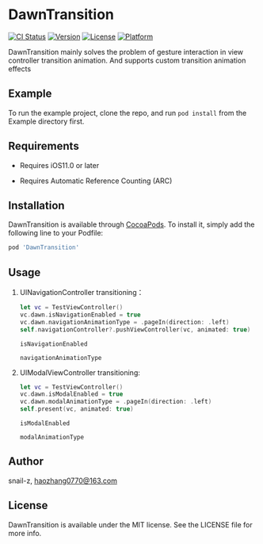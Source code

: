 # DawnTransition

[![CI Status](https://img.shields.io/travis/snail-z/DawnTransition.svg?style=flat)](https://travis-ci.org/snail-z/DawnTransition)
[![Version](https://img.shields.io/cocoapods/v/DawnTransition.svg?style=flat)](https://cocoapods.org/pods/DawnTransition)
[![License](https://img.shields.io/cocoapods/l/DawnTransition.svg?style=flat)](https://cocoapods.org/pods/DawnTransition)
[![Platform](https://img.shields.io/cocoapods/p/DawnTransition.svg?style=flat)](https://cocoapods.org/pods/DawnTransition)



DawnTransition mainly solves the problem of gesture interaction in view controller transition animation. And supports custom transition animation effects

## Example

To run the example project, clone the repo, and run `pod install` from the Example directory first.

## Requirements

- Requires iOS11.0 or later

- Requires Automatic Reference Counting (ARC)

## Installation

DawnTransition is available through [CocoaPods](https://cocoapods.org). To install
it, simply add the following line to your Podfile:

```ruby
pod 'DawnTransition'
```

## Usage

1. UINavigationController transitioning：

   ```swift
   let vc = TestViewController()
   vc.dawn.isNavigationEnabled = true
   vc.dawn.navigationAnimationType = .pageIn(direction: .left)
   self.navigationController?.pushViewController(vc, animated: true)
   ```

   `isNavigationEnabled`

   `navigationAnimationType`

2. UIModalViewController transitioning:

   ```swift
   let vc = TestViewController()
   vc.dawn.isModalEnabled = true
   vc.dawn.modalAnimationType = .pageIn(direction: .left)
   self.present(vc, animated: true)
   ```

   `isModalEnabled`

   `modalAnimationType`

## Author

snail-z, haozhang0770@163.com

## License

DawnTransition is available under the MIT license. See the LICENSE file for more info.
